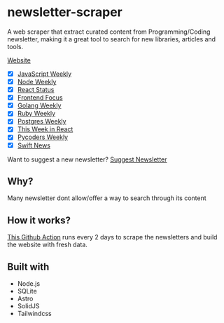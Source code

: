 # newsletter-scraper

A web scraper that extract curated content from Programming/Coding newsletter, making it a great tool to search for new libraries, articles and tools.

[Website](https://carlosqsilva.github.io/newsletter-scraper/)

- [x] [JavaScript Weekly](https://javascriptweekly.com)
- [x] [Node Weekly](https://nodeweekly.com)
- [x] [React Status](https://react.statuscode.com)
- [x] [Frontend Focus](https://frontendfoc.us)
- [x] [Golang Weekly](https://golangweekly.com)
- [x] [Ruby Weekly](https://rubyweekly.com)
- [x] [Postgres Weekly](https://postgresweekly.com)
- [x] [This Week in React](https://thisweekinreact.com)
- [x] [Pycoders Weekly](https://pycoders.com/)
- [x] [Swift News](https://swiftnews.curated.co/)

Want to suggest a new newsletter? [Suggest Newsletter](https://github.com/carlosqsilva/newsletter-scraper/issues/new/choose)

## Why?

Many newsletter dont allow/offer a way to search through its content

## How it works?

[This Github Action](https://github.com/carlosqsilva/newsletter-scraper/blob/25dd657af77c6e5482ab05e9d7d859d9523c7611/.github/workflows/deploy.yml) runs every 2 days to scrape the newsletters and build the website with fresh data.

## Built with

- Node.js
- SQLite
- Astro
- SolidJS
- Tailwindcss
